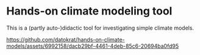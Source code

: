 # Hands-on climate modeling tool

This is a (partly auto-)didactic tool for investigating simple climate models.

https://github.com/datokrat/hands-on-climate-models/assets/6992158/dacb29bf-4461-4deb-85c6-20694ba0fd95
